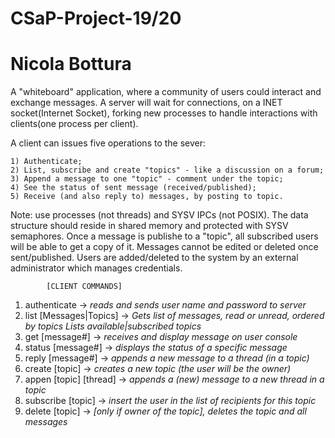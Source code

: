 # CSaP-Project-19/20
# Nicola Bottura 

A "whiteboard" application, where a community of users could interact and exchange messages.
A server will wait for connections, on a INET socket(Internet Socket), forking new processes to handle interactions with clients(one process per client).

A client can issues five operations to the sever:

	1) Authenticate;
	2) List, subscribe and create "topics" - like a discussion on a forum;
	3) Append a message to one "topic" - comment under the topic;
	4) See the status of sent message (received/published);
	5) Receive (and also reply to) messages, by posting to topic.

Note: 	use processes (not threads) and SYSV IPCs (not POSIX).
      	The data structure should reside in shared memory and protected
      	with SYSV semaphores.
	Once a message is publishe to a "topic", all subscribed users will be able to get a copy of it.
	Messages cannot be edited or deleted once sent/published.
	Users are added/deleted to the system by an external administrator which manages credentials.

			[CLIENT COMMANDS]
1. authenticate -> *reads and sends user name and password to server*
2. list \[Messages|Topics] ->	*Gets list of messages, read or unread, ordered by topics*
				*Lists available|subscribed topics*
3. get \[message#] -> *receives and display message on user console*
4. status \[message#] -> *displays the status of a specific message*
5. reply \[message#] -> *appends a new message to a thread (in a topic)*
6. create \[topic] -> *creates a new topic (the user will be the owner)*
7. appen \[topic] \[thread] -> *appends a (new) message to a new thread in a topic*
8. subscribe \[topic] -> *insert the user in the list of recipients for this topic*
9. delete \[topic] -> *[only if owner of the topic], deletes the topic and all messages*

